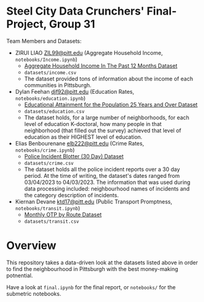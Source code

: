 # Steel City Data Crunchers' Final-Project, Group 31

Team Members and Datasets:

- ZIRUI LIAO ZIL99@pitt.edu (Aggregate Household Income, `notebooks/Income.ipynb`)
  - [Aggregate Household Income In The Past 12 Months Dataset](https://data.wprdc.org/dataset/pittsburgh-american-community-survey-2015-miscellaneous-data/resource/34842307-0da6-458a-9df3-a09ab3e3a489)
  - `datasets/income.csv`
  - The dataset provided tons of information about the income of each communities in Pittsburgh. 
- Dylan Feehan djf92@pitt.edu (Education Rates, `notebooks/education.ipynb`)
  - [Educational Attainment for the Population 25 Years and Over Dataset](https://data.wprdc.org/dataset/pittsburgh-american-community-survey-2015-miscellaneous-data/resource/12535b2e-6180-4cdf-b7d8-ec5294259e49)
  - `datasets/education.csv`
  - The dataset holds, for a large number of neighborhoods, for each level of education K-doctoral, how many people in that neighborhood (that filled out the survey) achieved that level of education as their HIGHEST level of education.
- Elias Benbourenane elb222@pitt.edu (Crime Rates, `notebooks/crime.ipynb`)
  - [Police Incident Blotter (30 Day) Dataset](https://data.wprdc.org/dataset/police-incident-blotter)
  - `datasets/crime.csv`
  - The dataset holds all the police incident reports over a 30 day period. At the time of writing, the dataset's dates ranged from 03/04/2023 to 04/03/2023. The information that was used during data processing included: neighbourhood names of incidents and the category description of incidents.
- Kiernan Devane ktd17@pitt.edu (Public Transport Promptness, `notebooks/transit.ipynb`)
  - [Monthly OTP by Route Dataset](https://data.wprdc.org/dataset/port-authority-monthly-average-on-time-performance-by-route/resource/00eb9600-69b5-4f11-b20a-8c8ddd8cfe7a)
  - `datasets/transit.csv`

# Overview

This repository takes a data-driven look at the datasets listed above in order to find the neighbourhood in Pittsburgh with the best money-making potnential.

Have a look at `final.ipynb` for the final report, or `notebooks/` for the submetric notebooks.
